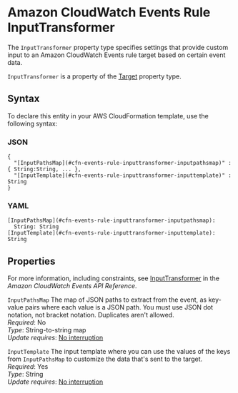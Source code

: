 # Amazon CloudWatch Events Rule InputTransformer<a name="aws-properties-events-rule-inputtransformer"></a>

<a name="aws-properties-events-rule-inputtransformer-description"></a>The `InputTransformer` property type specifies settings that provide custom input to an Amazon CloudWatch Events rule target based on certain event data\.

<a name="aws-properties-events-rule-inputtransformer-inheritance"></a> `InputTransformer` is a property of the [Target](aws-properties-events-rule-target.md) property type\. 

## Syntax<a name="aws-properties-events-rule-inputtransformer-syntax"></a>

To declare this entity in your AWS CloudFormation template, use the following syntax:

### JSON<a name="aws-properties-events-rule-inputtransformer-syntax.json"></a>

```
{
  "[InputPathsMap](#cfn-events-rule-inputtransformer-inputpathsmap)" : { String:String, ... },
  "[InputTemplate](#cfn-events-rule-inputtransformer-inputtemplate)" : String
}
```

### YAML<a name="aws-properties-events-rule-inputtransformer-syntax.yaml"></a>

```
[InputPathsMap](#cfn-events-rule-inputtransformer-inputpathsmap): 
  String: String
[InputTemplate](#cfn-events-rule-inputtransformer-inputtemplate): String
```

## Properties<a name="aws-properties-events-rule-inputtransformer-properties"></a>

For more information, including constraints, see [InputTransformer](https://docs.aws.amazon.com/AmazonCloudWatchEvents/latest/APIReference/API_InputTransformer.html) in the *Amazon CloudWatch Events API Reference*\.

`InputPathsMap`  <a name="cfn-events-rule-inputtransformer-inputpathsmap"></a>
The map of JSON paths to extract from the event, as key\-value pairs where each value is a JSON path\. You must use JSON dot notation, not bracket notation\. Duplicates aren't allowed\.  
 *Required*: No  
 *Type*: String\-to\-string map  
 *Update requires*: [No interruption](using-cfn-updating-stacks-update-behaviors.md#update-no-interrupt) 

`InputTemplate`  <a name="cfn-events-rule-inputtransformer-inputtemplate"></a>
The input template where you can use the values of the keys from `InputPathsMap` to customize the data that's sent to the target\.  
 *Required*: Yes  
 *Type*: String  
 *Update requires*: [No interruption](using-cfn-updating-stacks-update-behaviors.md#update-no-interrupt) 